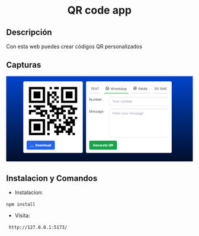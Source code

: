 <h1 align="center">QR code app</h1>

## Descripción

<p>Con esta web puedes crear códigos QR personalizados</p>

## Capturas

<img src="./public/img/app.png" />

## Instalacion y Comandos

- Instalacion:

`npm install`

- Visita:

` http://127.0.0.1:5173/`
